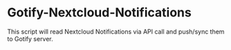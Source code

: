# Gotify-Nextcloud-Notifications
This script will read Nextcloud Notifications via API call and push/sync them to Gotify server.
